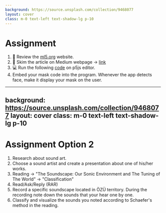 ```yaml
---
background: https://source.unsplash.com/collection/9468077
layout: cover
class: m-0 text-left text-shadow-lg p-10
---
```


# Assignment 
1. 👀 Review the [ml5.org](https://ml5js.org/about) website.
2. 📖 Skim the article on Medium webpage → [link](https://itnext.io/face-api-js-javascript-api-for-face-recognition-in-the-browser-with-tensorflow-js-bcc2a6c4cf07) 
3. 💻 Run the following [code](https://editor.p5js.org/ml5/sketches/FaceApi_Video_Landmarks) on p5js editor. 
4. Embed your mask code into the program. Whenever the app detects face, make it display your mask on the user.


---
background: https://source.unsplash.com/collection/9468077
layout: cover
class: m-0 text-left text-shadow-lg p-10
---

# Assignment Option 2
1. Research about sound art.
2. Choose a sound artist and create a presentation about one of his/her works.
3. Reading → "The Soundscape: Our Sonic Environment and The Tuning of The World" → "Classification"
4. Read/Ask/Reply (RAR)
5. Record a specific soundscape located in ÖZÜ territory. During the recording note down the sounds that your hear one by one.
6. Classify and visualize the sounds you noted according to Schaefer's method in the reading.